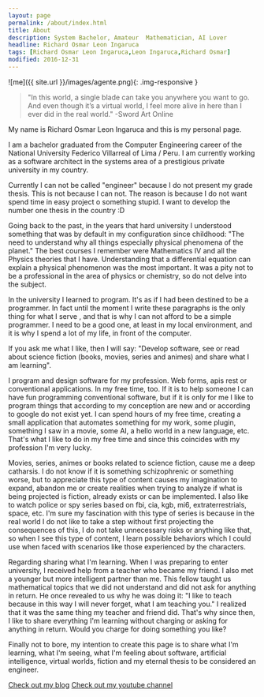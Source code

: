 ```yaml
---
layout: page
permalink: /about/index.html
title: About
description: System Bachelor, Amateur  Mathematician, AI Lover
headline: Richard Osmar Leon Ingaruca
tags: [Richard Osmar Leon Ingaruca,Leon Ingaruca,Richard Osmar]
modified: 2016-12-31
---
```


![me]({{ site.url }}/images/agente.png){: .img-responsive }

>"In this world, a single blade can take you anywhere you want to go. And even though it’s a virtual world, I feel more alive in here than I ever did in the real world."
-Sword Art Online

My name is Richard Osmar Leon Ingaruca and this is my personal page.

I am a bachelor graduated from the Computer Engineering career of the National University Federico Villarreal of Lima / Peru. I am currently working as a software architect in the systems area of ​​a prestigious private university in my country.

Currently I can not be called "engineer" because I do not present my grade thesis. This is not because I can not. The reason is because I do not want spend time in easy project o something stupid. I want to develop the number one thesis in the country :D

Going back to the past, in the years that hard university I understood something that was by default in my configuration since childhood: "The need to understand why all things especially physical phenomena of the planet." The best courses I remember were Mathematics IV and all the Physics theories that I have. Understanding that a differential equation can explain a physical phenomenon was the most important. It was a pity not to be a professional in the area of ​​physics or chemistry, so do not delve into the subject.

In the university I learned to program. It's as if I had been destined to be a programmer. In fact until the moment I write these paragraphs is the only thing for what I serve , and that is why I can not afford to be a simple programmer. I need to be a good one, at least in my local environment, and it is why I spend a lot of my life, in front of the computer.

If you ask me what I like, then I will say: "Develop software, see or read about science fiction (books, movies, series and animes) and share what I am learning".

I program and design software for my profession. Web forms, apis rest or conventional applications. In my free time, too. If it is to help someone I can have fun programming conventional software, but if it is only for me I like to program things that according to my conception are new and or according to google do not exist yet. I can spend hours of my free time, creating a small application that automates something for my work, some plugin, something I saw in a movie, some AI, a hello world in a new language, etc. That's what I like to do in my free time and since this coincides with my profession I'm very lucky.

Movies, series, animes or books related to science fiction, cause me a deep catharsis. I do not know if it is something schizophrenic or something worse, but to appreciate this type of content causes my imagination to expand, abandon me or create realities when trying to analyze if what is being projected is fiction, already exists or can be implemented. I also like to watch police or spy series based on fbi, cia, kgb, mi6, extraterrestrials, space, etc. I'm sure my fascination with this type of series is because in the real world I do not like to take a step without first projecting the consequences of this, I do not take unnecessary risks or anything like that, so when I see this type of content, I learn possible behaviors which I could use when faced with scenarios like those experienced by the characters.

Regarding sharing what I'm learning. When I was preparing to enter university, I received help from a teacher who became my friend. I also met a younger but more intelligent partner than me. This fellow taught us mathematical topics that we did not understand and did not ask for anything in return. He once revealed to us why he was doing it: "I like to teach because in this way I will never forget, what I am teaching you." I realized that it was the same thing my teacher and friend did. That's why since then, I like to share everything I'm learning without charging or asking for anything in return. Would you charge for doing something you like?

Finally not to bore, my intention to create this page is to share what I'm learning, what I'm seeing, what I'm feeling about software, artificial intelligence, virtual worlds, fiction and my eternal thesis to be considered an engineer.

<a markdown="0" href="{{ site.url }}" class="btn">Check out my blog</a>
<a markdown="0" href="https://www.youtube.com/user/ZERL1NG" class="btn">Check out my youtube channel</a>
